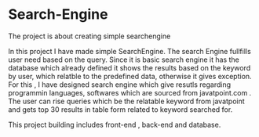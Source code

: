 # Search-Engine
The project is about  creating simple searchengine 


In this project I have made simple SearchEngine. The search Engine fullfills user need based on the query. Since it is basic search engine it has the database which  already defined it shows the results based on the keyword by user, which relatble to the predefined data, otherwise it gives exception. For this , I have designed search engine which give resutls regarding programmin languages, softwares which are sourced from javatpoint.com .
The user can rise queries which be the relatable keyword from javatpoint and gets top 30 results in table form related to keyword searched for.


This project building includes front-end , back-end and database.



